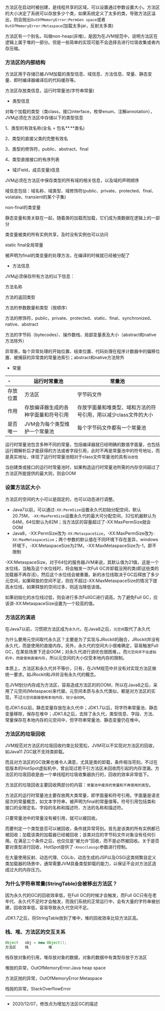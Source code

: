 方法区在启动时被创建，是线程共享的区域，可以设置通过参数设置大小。方法区的大小决定了系统可以存放多少个类，如果系统定义了太多的类，导致方法区溢出，则会抛出`OutOfMemoryError:PermGen space`或者`OutOfMemoryError:Metaspace`(加载太多jar，反射太多类)

方法区有一个别名，叫做non-heap(非堆)，是因为在JVM规范中，说明方法区在逻辑上属于堆的一部分。但是一些简单的实现可能不会选择去进行垃圾收集或者内存压缩。



### 方法区的内部结构

方法区用于存储已被JVM加载的类型信息、域信息、方法信息、常量、静态变量、即时编译器编译后的代码缓存等。

方法区存放类信息，运行时常量池(字符串常量)

- 类型信息

对每个加载的类型（类class，接口interface，枚举enum、注解annotation），JVM必须在方法区中存储以下的类型信息

1、类型的有效名称(全名 = 包名**.**类名)

2、类型的直接父类的完整有效名

3、类型的修饰符，public、abstract、final

4、类型直接接口的有序列表



- 域(Field，成员变量)信息

JVM必须在方法区中保存类型的所有域的相关信息，以及域的声明顺序

域信息包括：域名称、域类型、域修饰符(public、private、protected、final、volatale、transient的某个子集)



non-final的类变量

静态变量和类关联在一起，随着类的加载而加载，它们成为类数据在逻辑上的一部分

类变量被类的所有实例共享，及时没有实例也可以访问

static final全局常量

被声明为final的类变量的处理方法，在编译的时候就已经被分配了



- 方法信息

JVM必须保存所有方法的以下信息：

方法名称

方法的返回类型

方法的参数数量和类型（按顺序）

方法的修饰符，public，private、protected、static、final、synchronized、native、abstract

方法的字节码（bytecodes）、操作数栈、局部变量表及大小（abstract和native方法除外）

异常表，每个异常处理的开始位置、结束位置、代码处理在程序计数器中的偏移位置、被捕获的异常类的常量池索引；abstract和native方法除外



- 常量

| -        | 运行时常量池                         | 常量池                                                       |
| :------- | ------------------------------------ | ------------------------------------------------------------ |
| 存放位置 | 方法区                               | 字节码文件                                                   |
| 作用     | 存放编译器生成的各种字面量和符号引用 | 存放字面量和堆类型、域和方法的符号引用，用以减少class文件的大小 |
| 是否唯一 | JVM会为每个类型维护一个常量池        | 每个字节码文件都有一个常量池                                 |

运行时常量池包含多种不同的常量，包括编译器就已经明确的数值字面量，也包括运行期解析后才能获得的方法或者字段引用，此时不再是常量池中的符号地址，而是真实地址，体现了运行时常量池相对于class文件常量池的具有`动态性`

当创建类或接口的运行时常量池时，如果构造运行时常量池所需的内存空间超过了方法区所能提供的最大则，则会OOM



### 设置方法区大小

方法区的空间的大小可以是固定的，也可以动态进行调整。

- Java7以前，可以通过`-XX:PermSize`设置永久代初始分配空间，默认20.75M，`-XX:MaxPermSize`设置永久代的最大可分配空间，32位机器默认为64M，64位默认为82M；当方法区的容量超过了-XX:MaxPermSize就会OOM
- Java8，-XX:PermSize改为`-XX:MetaspaceSize`，-XX:MaxPermSize改为`-XX:MaxMetaspaceSize`；两个参数的默认值在不同环境下存在差异，windows环境下，-XX:MetaspaceSize为21M，-XX:MaxMetaspaceSize为-1，即不限制



-XX:MetaspaceSize，对于64位的服务器JVM来说，其默认值为21值，这是一个水位线，当触及这个水位线时，将会触发一次Full GC并卸载没用的类(即这些类的加载器不再存活)，然后这个水位线会被重置。新的水位线取决于GC后释放了多少元空间，如果释放的空间不足，则在不超过-XX:MaxMetaspaceSize的情况下提高水位线，如果释放的空间过多，则适当降低该值。

如果初始化的水位线过低，则会进行多次FullGC进行调高，为了避免Full GC，应该讲-XX:MetaspaceSize设置为一个较高的值。



### 方法区的演进

在Java7以前，习惯把方法区成为`永久代`，在Java8之后，`元空间`取代了永久代



为什么要用元空间取代永久区？主要是为了实现与JRockit的融合，JRockit并没有永久代，而是使用的直接内存。另外，永久代的空间大小很难确定，容易触发Full GC，在某些场景下还会OOM；对永久代进行调优也很困难，。而`元空间并不在虚拟机中，而是使用直接内存`，所以元空间的大小仅受本地内存的限制。



本质上，方法区和永久代并不等价，只有，在JVM规范中并没有对实现方法区做统一要求。如JRockit和J9并没有永久代的概念。

在JVM划分内存成为方法区，容易造成方法区的的OOM，所以在Java8之后，采用了元空间(Metaspace)来代替。元空间本质与永久代类似，都是对方法区的实现，不过`元空间直接使用本地内存，较少会OOM`。



在JDK1.6以前，静态变量存放在永久代中；JDK1.7以后，将字符串常量池、静态变量移除，保存在堆中；JDK1.8之后，去除了永久代，类型信息、字段、方法、常量保存在本地内存的元空间中，但字符串常量池、静态变量仍在堆中。



### 方法区的垃圾回收



JVM规范对方法区的垃圾回收约束比较宽松，JVM可以不实现对方法区的回收，如Java11 ZGC就不支持类卸载。



而且对方法区的GC效果也难令人满意，尤其是类的卸载，条件相当苛刻。不过在低版本的HotSpot虚拟机中，曾出现过若干引方法区未回收而引起的内存泄漏。方法区的垃圾回收是由一个单线程的垃圾收集器执行的，回收的效率非常低下。



方法区的垃圾回收主要回收两部分的内容：`常量池中废弃的常量和不再使用的类型`。



方法区的运行时常量池主要存放两大类常量，即字面量和符号引用。字面量是语言层次的常量概念，如文本字符串，被声明为final的常量值等。符号引用包括类和接口的全限定名、字段的名称和描述符、方法的名称和描述符。

只要常量池中的常量没有被引用，就可以被回收。

而要判定一个类型是否可以被回收，条件就异常苛刻。首先是该类的所有实例都已被回收；加载该类的加载器已经被回收；该类对应的字节码文件对象没有任何引用。在满足三个条件之后，也仅仅是“被允许”回收，而不是必然被回收。关于是否要对类型进行回收，HotSpot提供了`-Xnocclassgc`参数进行控制。

在大量使用反射、动态代理、CGLib，动态生成的JSP以及OSGi这类频繁自定义类加载器的场景中，通常需要JVM具备类型卸载的能力，以保证不会对方法区造成过大的内存压力。

### 为什么字符串常量(StringTable)会被移出方法区？



因为永久代的GC的回收效率低，在Full GC的时候才会触发，而Full GC只有在老年代、永久代不足时才会触发，而我们系统的正常运行中，会有大量的字符串被创建，回收效率低，容易导致永久代空间不足。

JDK1.7之后，将StringTable放到了堆中，堆的回收效率比较方法区高。




### 栈、堆、方法区的交互关系



```java
Object   obj = new Object();
方法区    栈         堆     
```

栈存放对象的引用，堆存放对象的数据，对象的数据中有类型存放于方法区



堆抛的异常，OutOfMemoryError:Java heap space

方法区抛的异常，OutOfMemoryError:Metaspace

栈抛的异常，StackOverflowError


---
- 2020/12/07，修改点为增加方法区GC的描述